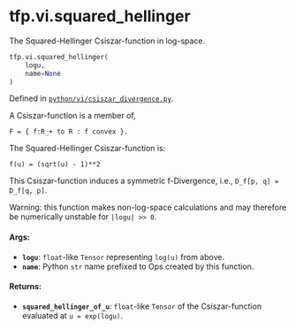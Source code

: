 <div itemscope itemtype="http://developers.google.com/ReferenceObject">
<meta itemprop="name" content="tfp.vi.squared_hellinger" />
<meta itemprop="path" content="Stable" />
</div>

# tfp.vi.squared_hellinger

The Squared-Hellinger Csiszar-function in log-space.

``` python
tfp.vi.squared_hellinger(
    logu,
    name=None
)
```



Defined in [`python/vi/csiszar_divergence.py`](https://github.com/tensorflow/probability/tree/master/tensorflow_probability/python/vi/csiszar_divergence.py).

<!-- Placeholder for "Used in" -->

A Csiszar-function is a member of,

```none
F = { f:R_+ to R : f convex }.
```

The Squared-Hellinger Csiszar-function is:

```none
f(u) = (sqrt(u) - 1)**2
```

This Csiszar-function induces a symmetric f-Divergence, i.e.,
`D_f[p, q] = D_f[q, p]`.

Warning: this function makes non-log-space calculations and may therefore be
numerically unstable for `|logu| >> 0`.

#### Args:

* <b>`logu`</b>: `float`-like `Tensor` representing `log(u)` from above.
* <b>`name`</b>: Python `str` name prefixed to Ops created by this function.


#### Returns:

* <b>`squared_hellinger_of_u`</b>: `float`-like `Tensor` of the Csiszar-function
    evaluated at `u = exp(logu)`.